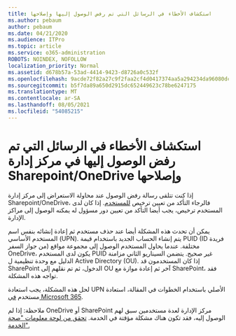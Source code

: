 ```yaml
---
title: استكشاف الأخطاء في الرسائل التي تم رفض الوصول إليها وإصلاحها
ms.author: pebaum
author: pebaum
ms.date: 04/21/2020
ms.audience: ITPro
ms.topic: article
ms.service: o365-administration
ROBOTS: NOINDEX, NOFOLLOW
localization_priority: Normal
ms.assetid: d678b57a-53ad-4414-9423-d8726a0c532f
ms.openlocfilehash: 9acde72f82a27c9f2faa2cf4d0417374aa5a294234da96080dc0498d07639248
ms.sourcegitcommit: b5f7da89a650d2915dc652449623c78be6247175
ms.translationtype: MT
ms.contentlocale: ar-SA
ms.lasthandoff: 08/05/2021
ms.locfileid: "54085215"
---
```

# <a name="troubleshoot-access-denied-messages-in-sharepointonedrive-admin-center"></a>استكشاف الأخطاء في الرسائل التي تم رفض الوصول إليها في مركز إدارة Sharepoint/OneDrive وإصلاحها

إذا كنت تتلقى رسالة رفض الوصول عند محاولة الاستعراض إلى مركز إدارة Sharepoint/OneDrive، فالرجاء التأكد من تعيين ترخيص [للمستخدم](https://docs.microsoft.com/microsoft-365/admin/add-users/add-users). إذا كان لدى المستخدم ترخيص، يجب أيضا [](https://docs.microsoft.com/microsoft-365/admin/add-users/about-admin-roles) التأكد من تعيين دور مسؤول له يمكنه الوصول إلى مراكز الإدارة.

يمكن أن تحدث هذه المشكلة أيضا عند حذف مستخدم ثم إعادة إنشائه بنفس اسم المستخدم الأساسي (UPN). يتم إنشاء الحساب الجديد باستخدام قيمة PUID (ID فريدة من جواز السفر) مختلفة. عندما يحاول المستخدم الوصول إلى مجموعة مواقع OneDrive، يكون لدى المستخدم PUID غير صحيح. يتضمن السيناريو الثاني مزامنة الدليل مع وحدة تنظيمية ل Active Directory (OU). إذا كان المستخدمون قد SharePoint الدخول، ثم تم نقلهم إلى OU آخر ثم إعادة موازة مع SharePoint، فقد تواجه هذه المشكلة.

لحل هذه المشكلة، يجب استعادة UPN الأصلي باستخدام الخطوات في المقالة، استعادة مستخدم [في Microsoft 365](https://docs.microsoft.com/microsoft-365/admin/add-users/restore-user).

ملاحظة: إذا لم OneDrive أو SharePoint مركز الإدارة لعدة مستخدمين سبق لهم الوصول إليه، فقد تكون هناك مشكلة مؤقتة في الخدمة.  [تحقق من لوحة معلومات "صحة الخدمة".](https://portal.office.com/adminportal/home#/servicehealth)


